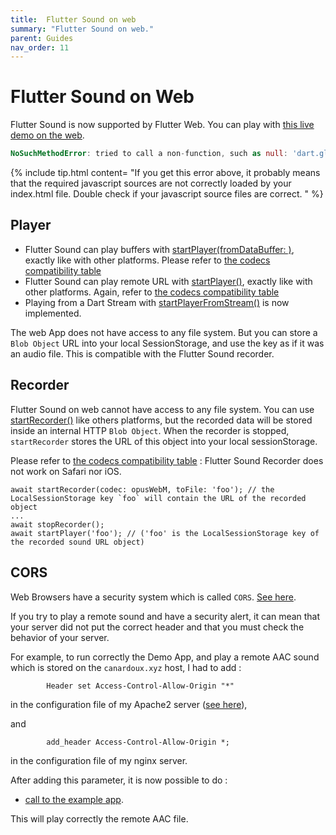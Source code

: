 ```yaml
---
title:  Flutter Sound on web
summary: "Flutter Sound on web."
parent: Guides
nav_order: 11
---
```

# Flutter Sound on Web

Flutter Sound is now supported by Flutter Web.
You can play with [this live demo on the web](/tau\/fs\/live\/index.html).

```dart
NoSuchMethodError: tried to call a non-function, such as null: 'dart.global.newRecorderInstance'
```

{% include tip.html content=
"If you get this error above, it probably means that the required javascript sources are not correctly loaded by your index.html file.
Double check if your javascript source files are correct.
" %}

## Player

* Flutter Sound can play buffers with [startPlayer(fromDataBuffer: )](/tau/fs/api/player/FlutterSoundPlayer/startPlayer.html), exactly like with other platforms. Please refer to [the codecs compatibility table](fs-guides_codec.html#on-web-browsers)
* Flutter Sound can play remote URL with [startPlayer()](/tau/fs/api/player/FlutterSoundPlayer/startPlayer.html), exactly like with other platforms. Again, refer to [the codecs compatibility table](fs-guides_codec.html#on-web-browsers)
* Playing from a Dart Stream with [startPlayerFromStream()](/tau/fs/api/player/FlutterSoundPlayer/startPlayerFromStream.html) is now implemented.

The web App does not have access to any file system. But you can store a `Blob Object` URL into your local SessionStorage, and use the key as if it was an audio file. This is compatible with the Flutter Sound recorder.

## Recorder

Flutter Sound on web cannot have access to any file system. You can use [startRecorder()](/tau/fs/api/recorder/FlutterSoundRecorder/startRecorder.html) like others platforms, but the recorded data will be stored inside an internal HTTP `Blob Object`. When the recorder is stopped, `startRecorder` stores the URL of this object into your local sessionStorage.

Please refer to [the codecs compatibility table](fs-guides_codec.html#on-web-browsers) : Flutter Sound Recorder does not work on Safari nor iOS.

```text
await startRecorder(codec: opusWebM, toFile: 'foo'); // the LocalSessionStorage key `foo` will contain the URL of the recorded object
...
await stopRecorder();
await startPlayer('foo'); // ('foo' is the LocalSessionStorage key of the recorded sound URL object)
```

## CORS

Web Browsers have a security system which is called `CORS`. [See here](https://developer.mozilla.org/en-US/docs/Web/HTTP/CORS).

If you try to play a remote sound and have a security alert, it can mean that your server did not put the correct header
and that you must check the behavior of your server.

For example, to run correctly the Demo App, and play a remote AAC sound which is stored on the `canardoux.xyz` host,
I had to add :
```
        Header set Access-Control-Allow-Origin "*"
```
in the configuration file of my Apache2 server ([see here](https://enable-cors.org/server_apache.html)), 

and
```
        add_header Access-Control-Allow-Origin *;
```
in the configuration file of my nginx server.



After adding this parameter, it is now possible to do :
- [call to the example app](/tau\/fs\/live\/index.html).


This will play correctly the remote AAC file.